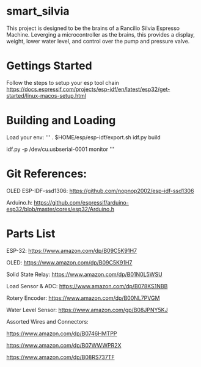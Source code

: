 # smart_silvia

This project is designed to be the brains of a Rancilio Silvia Espresso Machine. Leverging a microcontroller as the brains, this provides a display, weight, lower water level, and control over the pump and pressure valve.

# Gettings Started

Follow the steps to setup your esp tool chain
https://docs.espressif.com/projects/esp-idf/en/latest/esp32/get-started/linux-macos-setup.html

# Building and Loading
Load your env:
'''
 . $HOME/esp/esp-idf/export.sh
 idf.py build


 idf.py -p /dev/cu.usbserial-0001 monitor
'''

# Git References:
OLED ESP-IDF-ssd1306:
https://github.com/nopnop2002/esp-idf-ssd1306

Arduino.h:
https://github.com/espressif/arduino-esp32/blob/master/cores/esp32/Arduino.h



# Parts List
ESP-32:
https://www.amazon.com/dp/B09C5K91H7

OLED:
https://www.amazon.com/dp/B09C5K91H7

Solid State Relay:
https://www.amazon.com/dp/B01N0L5WSU

Load Sensor & ADC:
https://www.amazon.com/dp/B078KS1NBB

Rotery Encoder:
https://www.amazon.com/dp/B00NL7PVGM

Water Level Sensor:
https://www.amazon.com/gp/B08JPNY5KJ

Assorted Wires and Connectors:

https://www.amazon.com/dp/B0746HMTPP

https://www.amazon.com/dp/B07WWWPR2X

https://www.amazon.com/dp/B08RS737TF
